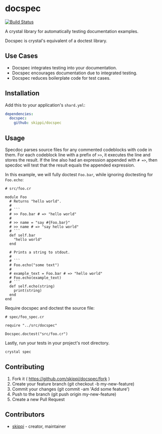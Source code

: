 # docspec

[![Build Status](https://travis-ci.com/skippi/docspec.svg?branch=master)](https://travis-ci.com/skippi/docspec)

A crystal library for automatically testing documentation examples.

Docspec is crystal's equivalent of a doctest library.

## Use Cases

* Docspec integrates testing into your documentation.
* Docspec encourages documentation due to integrated testing.
* Docspec reduces boilerplate code for test cases.

## Installation

Add this to your application's `shard.yml`:

```yaml
dependencies:
  docspec:
    github: skippi/docspec
```

## Usage

Specdoc parses source files for any commented codeblocks with code in them. For
each codeblock line with a prefix of `>>`, it executes the line and stores the
result. If the line also had an expression appended with `# =>`, then specdoc
will test that the result equals the appended expression.

In this example, we will fully doctest `Foo.bar`, while ignoring doctesting for
`Foo.echo`:

```crystal
# src/foo.cr

module Foo
  # Returns "hello world".
  #
  # ```
  # >> Foo.bar # => "hello world"
  #
  # >> name = "say #{Foo.bar}"
  # >> name # => "say hello world"
  # ```
  def self.bar
    "hello world"
  end

  # Prints a string to stdout.
  #
  # ```
  # Foo.echo("some text")
  #
  # example_text = Foo.bar # => "hello world"
  # Foo.echo(example_text)
  # ```
  def self.echo(string)
    print(string)
  end
end
```

Require docspec and doctest the source file:

```crystal
# spec/foo_spec.cr

require "../src/docspec"

Docspec.doctest("src/foo.cr")
```

Lastly, run your tests in your project's root directory.

```bash
crystal spec
```

## Contributing

1. Fork it ( https://github.com/skippi/docspec/fork )
2. Create your feature branch (git checkout -b my-new-feature)
3. Commit your changes (git commit -am 'Add some feature')
4. Push to the branch (git push origin my-new-feature)
5. Create a new Pull Request

## Contributors

* [skippi](https://github.com/skippi)  - creator, maintainer
